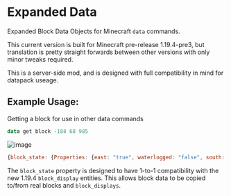 # Expanded Data
Expanded Block Data Objects for Minecraft `data` commands.

This current version is built for Minecraft pre-release 1.19.4-pre3, but translation is pretty straight forwards between other versions with only minor tweaks required.

This is a server-side mod, and is designed with full compatibility in mind for datapack useage.

## Example Usage:
Getting a block for use in other data commands
```hs
data get block -188 68 985
```
![image](https://user-images.githubusercontent.com/11393734/221482680-96cd41a7-e530-416f-99d3-e2f71099343c.png)
```js
{block_state: {Properties: {east: "true", waterlogged: "false", south: "true", north: "false", west: "false"}, Name: "minecraft:white_stained_glass_pane"}, x: -188, y: 68, z: 985}
```
The `block_state` property is designed to have 1-to-1 compatibility with the new 1.19.4 `block_display` entities. This allows block data to be copied to/from real blocks and `block_displays`.
